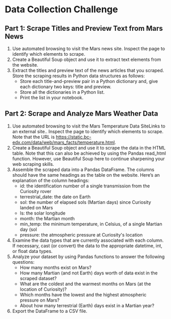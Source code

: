 # Data Collection Challenge

## Part 1: Scrape Titles and Preview Text from Mars News
1. Use automated browsing to visit the Mars news site. Inspect the page to identify which elements to scrape.
2. Create a Beautiful Soup object and use it to extract text elements from the website.
3. Extract the titles and preview text of the news articles that you scraped. Store the scraping results in Python data structures as follows:
   * Store each title-and-preview pair in a Python dictionary and, give each dictionary two keys: title and preview.
   * Store all the dictionaries in a Python list.
   * Print the list in your notebook.

## Part 2: Scrape and Analyze Mars Weather Data
1. Use automated browsing to visit the Mars Temperature Data SiteLinks to an external site.. Inspect the page to identify which elements to scrape. Note that the URL is https://static.bc-edx.com/data/web/mars_facts/temperature.html.
2. Create a Beautiful Soup object and use it to scrape the data in the HTML table. Note that this can also be achieved by using the Pandas read_html function. However, use Beautiful Soup here to continue sharpening your web scraping skills.
3. Assemble the scraped data into a Pandas DataFrame. The columns should have the same headings as the table on the website. Here’s an explanation of the column headings:
   * id: the identification number of a single transmission from the Curiosity rover
   * terrestrial_date: the date on Earth
   * sol: the number of elapsed sols (Martian days) since Curiosity landed on Mars
   * ls: the solar longitude
   * month: the Martian month
   * min_temp: the minimum temperature, in Celsius, of a single Martian day (sol
   * pressure: the atmospheric pressure at Curiosity's location
4. Examine the data types that are currently associated with each column. If necessary, cast (or convert) the data to the appropriate datetime, int, or float data types.
5. Analyze your dataset by using Pandas functions to answer the following questions:
   * How many months exist on Mars?
   * How many Martian (and not Earth) days worth of data exist in the scraped dataset?
   * What are the coldest and the warmest months on Mars (at the location of Curiosity)?
   * Which months have the lowest and the highest atmospheric pressure on Mars?
   * About how many terrestrial (Earth) days exist in a Martian year?
6. Export the DataFrame to a CSV file. 
